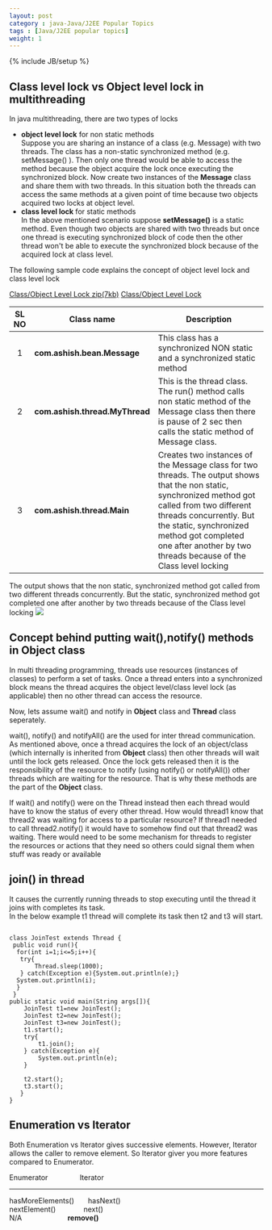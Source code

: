 ```yaml
---
layout: post
category : java-Java/J2EE Popular Topics
tags : [Java/J2EE popular topics]
weight: 1
---
```


{% include JB/setup %}

## Class level lock vs Object level lock in multithreading

In java multithreading, there are two types of locks


* **object level lock** for non static methods  
Suppose you are sharing an instance of a class (e.g. Message) with two threads. The class has a non-static synchronized method (e.g. setMessage() ). Then only one thread would be able to access the method because the object acquire the lock once executing the synchronized block. Now create two instances of the **Message** class and share them with two threads. In this situation both the threads can access the same methods at a given point of time because two objects acquired two locks at object level.
* **class level lock** for static methods  
In the above mentioned scenario suppose **setMessage()** is a static method. Even though two objects are shared with two threads but once one thread is executing synchronized block of code then the other thread won't be able to execute the synchronized block because of the acquired lock at class level.

The following sample code explains the concept of object level lock and class level lock

<div class="download-view"> 
	<span class="download">
		<a href="https://github.com/ashismo/repositoryForMyBlog/tree/master/java/ThreadTest.zip" target="_blank">Class/Object Level Lock zip(7kb)</a>
	</span>
	<span class="view">
		<a href="https://github.com/ashismo/repositoryForMyBlog/tree/master/java/ThreadTest" target="_blank">Class/Object Level Lock</a>
	</span>
</div>

SL NO | Class name | Description
:---: | --- | ---
1 | **com.ashish.bean.Message** | This class has a synchronized NON static and a synchronized static method
2 | **com.ashish.thread.MyThread** | This is the thread class. The run() method calls non static method of the Message class then there is pause of 2 sec then calls the static method of Message class.
3 | **com.ashish.thread.Main** | Creates two instances of the Message class for two threads. The output shows that the non static, synchronized method got called from two different threads concurrently. But the static, synchronized method got completed one after another by two threads because of the Class level locking

The output shows that the non static, synchronized method got called from two different threads concurrently. But the static, synchronized method got completed one after another by two threads because of the Class level locking
<img src="https://cloud.githubusercontent.com/assets/11231867/8633525/54490e10-27ea-11e5-9f4d-28f1d8f66e01.PNG"/>


## Concept behind putting wait(),notify() methods in Object class

In multi threading programming, threads use resources (instances of classes) to perform a set of tasks. Once a thread enters into a synchronized block means the thread acquires the object level/class level lock (as applicable) then no other thread can access the resource.

Now, lets assume wait() and notify in **Object** class and **Thread** class seperately. 

wait(), notify() and notifyAll() are the used for inter thread communication. As mentioned above, once a thread acquires the lock of an object/class (which internally is inherited from **Object** class) then other threads will wait until the lock gets released. Once the lock gets released then it is the responsibility of the resource to notify (using notify() or notifyAll()) other threads which are waiting for the resource. That is why these methods are the part of the **Object** class.

If wait() and notify() were on the Thread instead then each thread would have to know the status of every other thread. How would thread1 know that thread2 was waiting for access to a particular resource? If thread1 needed to call thread2.notify() it would have to somehow find out that thread2 was waiting. There would need to be some mechanism for threads to register the resources or actions that they need so others could signal them when stuff was ready or available

## join() in thread
It causes the currently running threads to stop executing until the thread it joins with completes its task.  
In the below example t1 thread will complete its task then t2 and t3 will start.

<pre class="prettyprint highlight"><code class="language-java" data-lang="java">
class JoinTest extends Thread {  
 public void run(){  
  for(int i=1;i<=5;i++){  
   try{  
       Thread.sleep(1000);  
   } catch(Exception e){System.out.println(e);}  
  System.out.println(i);  
  }  
 }  
public static void main(String args[]){  
 	JoinTest t1=new JoinTest();  
 	JoinTest t2=new JoinTest();  
 	JoinTest t3=new JoinTest();  
 	t1.start();  
 	try{  
		t1.join();  
	} catch(Exception e){
		System.out.println(e);
	}  
  
 	t2.start();  
 	t3.start();  
   }  
}  
</code></pre>

## Enumeration vs Iterator

Both Enumeration vs Iterator gives successive elements. However, Iterator allows the caller to remove element. So Iterator giver you more features compared to Enumerator.

Enumerator &nbsp;&nbsp;&nbsp;&nbsp;&nbsp;&nbsp;&nbsp;&nbsp;&nbsp;&nbsp;&nbsp;&nbsp;&nbsp;&nbsp;&nbsp;Iterator
_____________________________________________________________________________
hasMoreElements()&nbsp;&nbsp;&nbsp;&nbsp;&nbsp;&nbsp;&nbsp;hasNext()  
nextElement()&nbsp;&nbsp;&nbsp;&nbsp;&nbsp;&nbsp;&nbsp;&nbsp;&nbsp;&nbsp;&nbsp;&nbsp;&nbsp;&nbsp;next()  
N/A&nbsp;&nbsp;&nbsp;&nbsp;&nbsp;&nbsp;&nbsp;&nbsp;&nbsp;&nbsp;&nbsp;&nbsp;&nbsp;&nbsp;&nbsp;&nbsp;&nbsp;&nbsp;&nbsp;&nbsp;&nbsp;&nbsp;&nbsp;**remove()**  
